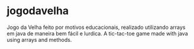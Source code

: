 # jogodavelha
Jogo da Velha feito por motivos educacionais, realizado utilizando arrays em java de maneira bem fácil e lurdica.
A tic-tac-toe game made with java using arrays and methods.

